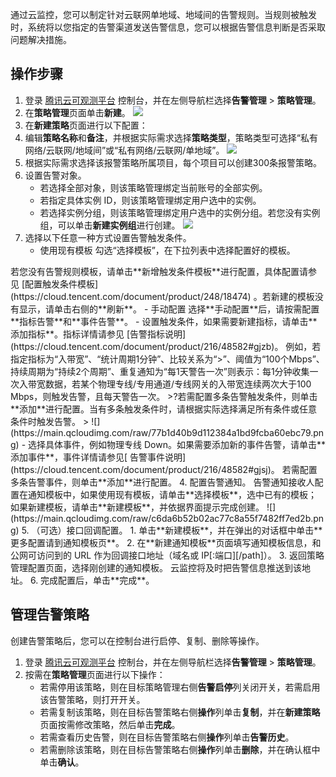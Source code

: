 通过云监控，您可以制定针对云联网单地域、地域间的告警规则。当规则被触发时，系统将以您指定的告警渠道发送告警信息，您可以根据告警信息判断是否采取问题解决措施。



## 操作步骤
1. 登录 [腾讯云可观测平台](https://console.cloud.tencent.com/monitor/overview) 控制台，并在左侧导航栏选择**告警管理** > **策略管理**。
2. 在**策略管理**页面单击**新建**。
![](https://main.qcloudimg.com/raw/ef010bdf7d1d1014501f2951fe39dbec.png)
3. 在**新建策略**页面进行以下配置：
 1. 编辑**策略名称**和**备注**，并根据实际需求选择**策略类型**，策略类型可选择“私有网络/云联网/地域间”或“私有网络/云联网/单地域”。
 ![](https://qcloudimg.tencent-cloud.cn/raw/aca1516d653cec2a5f5d0617a62fdcca.png)
 2. 根据实际需求选择该报警策略所属项目，每个项目可以创建300条报警策略。
 3. 设置告警对象。
     - 若选择全部对象，则该策略管理绑定当前账号的全部实例。
     - 若指定具体实例 ID，则该策略管理绑定用户选中的实例。
     - 若选择实例分组，则该策略管理绑定用户选中的实例分组。若您没有实例组，可以单击**新建实例组**进行创建。
 ![](https://main.qcloudimg.com/raw/0359bf1231dd2cc65ac3855e0dbf25a3.png)
 4. 选择以下任意一种方式设置告警触发条件。
    - 使用现有模板
 勾选“选择模板”，在下拉列表中选择配置好的模板。
 <dx-alert infotype="explain" title="">
若您没有告警规则模板，请单击**新增触发条件模板**进行配置，具体配置请参见 [配置触发条件模板](https://cloud.tencent.com/document/product/248/18474) 。若新建的模板没有显示，请单击右侧的**刷新**。
</dx-alert>
    - 手动配置
  选择**手动配置**后，请按需配置**指标告警**和**事件告警**。
       - 设置触发条件，如果需要新建指标，请单击**添加指标**。指标详情请参见 [告警指标说明](https://cloud.tencent.com/document/product/216/48582#gjzb)。
 例如，若指定指标为“入带宽”、“统计周期1分钟”、比较关系为“>”、阈值为“100个Mbps”、持续周期为“持续2个周期”、重复通知为“每1天警告一次”则表示：每1分钟收集一次入带宽数据，若某个物理专线/专用通道/专线网关的入带宽连续两次大于100 Mbps，则触发告警，且每天警告一次。
>?若需配置多条告警触发条件，则单击**添加**进行配置。当有多条触发条件时，请根据实际选择满足所有条件或任意条件时触发告警。
>
 ![](https://main.qcloudimg.com/raw/77b1d40b9d112384a1bd9fcba60ebc79.png)
       - 选择具体事件，例如物理专线 Down。如果需要添加新的事件告警，请单击**添加事件**，事件详情请参见[ 告警事件说明](https://cloud.tencent.com/document/product/216/48582#gjsj)。
<dx-alert infotype="explain" title="">
若需配置多条告警事件，则单击**添加**进行配置。
</dx-alert>
4. 配置告警通知。
告警通知接收人配置在通知模板中，如果使用现有模板，请单击**选择模板**，选中已有的模板；如果新建模板，请单击**新建模板**，并依据界面提示完成创建。
![](https://main.qcloudimg.com/raw/c6da6b52b02ac77c8a55f7482ff7ed2b.png)
5. （可选）接口回调配置。
   1. 单击**新建模板**，并在弹出的对话框中单击**更多配置请到通知模板页**。
   2. 在**新建通知模板**页面填写通知模板信息，和公网可访问到的 URL 作为回调接口地址（域名或 IP[:端口][/path]）。
   3. 返回策略管理配置页面，选择刚创建的通知模板。
云监控将及时把告警信息推送到该地址。
6. 完成配置后，单击**完成**。

## 管理告警策略
创建告警策略后，您可以在控制台进行启停、复制、删除等操作。
1. 登录 [腾讯云可观测平台](https://console.cloud.tencent.com/monitor/overview) 控制台，并在左侧导航栏选择**告警管理** > **策略管理**。
2. 按需在**策略管理**页面进行以下操作：
   - 若需停用该策略，则在目标策略管理右侧**告警启停**列关闭开关，若需启用该告警策略，则打开开关。
   - 若需复制该策略，则在目标告警策略右侧**操作**列单击**复制**，并在**新建策略**页面按需修改策略，然后单击**完成**。
   - 若需查看历史告警，则在目标告警策略右侧**操作**列单击**告警历史**。
   - 若需删除该策略，则在目标告警策略右侧**操作**列单击**删除**，并在确认框中单击**确认**。

